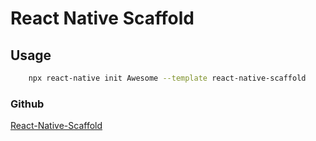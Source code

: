 # React Native Scaffold

## Usage

```bash
    npx react-native init Awesome --template react-native-scaffold
```

### Github

[React-Native-Scaffold](https://github.com/dcdaniiel/react-native-scaffold)

